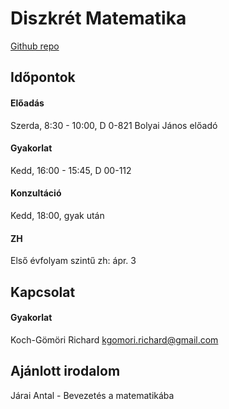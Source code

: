 # Diszkrét Matematika

[Github repo](https://github.com/richard-koch-gomori/teaching-elte-ik-Discrete-mathematics-1)

## Időpontok

#### Előadás

Szerda, 8:30 - 10:00, D 0-821 Bolyai János előadó

#### Gyakorlat

Kedd, 16:00 - 15:45, D 00-112

#### Konzultáció

Kedd, 18:00, gyak után

#### ZH

Első évfolyam szintű zh: ápr. 3

## Kapcsolat

#### Gyakorlat

Koch-Gömöri Richard
kgomori.richard@gmail.com

## Ajánlott irodalom

Járai Antal - Bevezetés a matematikába

